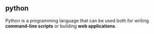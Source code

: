 ## python
Python is a programming language that can be used both for writing **command-line scripts** or building **web applications**.